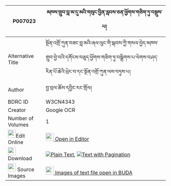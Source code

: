 |P007023|མཁས་གྲུབ་བླ་མ་དུ་མའི་གསུང་བྱིན་རླབས་ཅན་ཕྱོགས་གཅིག་ཏུ་བསྡུས་པ། 
| --- | --- 
|Alternative Title |སྔོན་འགྲོ་ཀུན་བཟང་བླ་མའི་ཞལ་ལུང་གི་སྐབས་ཀྱི་གསལ་བྱེད་མཁས་གྲུབ་བྱེ་བའི་དགོངས་བཅུད་ཕྱོགས་གཅིག་ཏུ་བསྒྲིགས་པ་ལེགས་བཤད་རིན་པོ་ཆེའི་ཕྲེང་བ་དང་སྔོན་འགྲོ་ཀུན་ལས་བཏུས་པ།
|Author| བྱ་བྲལ་ཆོས་དབྱིང་རང་གྲོལ།
|BDRC ID | W3CN4343
|Creator | Google OCR
|Number of Volumes| 1
|<img width="25" src="https://img.icons8.com/color/25/000000/edit-property.png">Edit Online| [<img width="25" src="https://avatars.githubusercontent.com/u/45091458?s=200&v=4"> Open in Editor](http://editor.openpecha.org/P007023)
|<img width="25" src="https://img.icons8.com/fluent/48/000000/download-2.png"/>  Download | [![](https://img.icons8.com/color/20/000000/txt.png)Plain Text](https://github.com/Openpecha/P007023/releases/download/v1/khedrub_lama_duma_i_sung_jinla_plain_P007023.zip), [![](https://img.icons8.com/color/20/000000/txt.png)Text with Pagination](https://github.com/Openpecha/P007023/releases/download/v1/khedrub_lama_duma_i_sung_jinla_pages_P007023.zip)
|<img width="25" src="https://img.icons8.com/plasticine/100/000000/pictures-folder.png"/>  Source Images | [<img width="25" src="https://library.bdrc.io/icons/BUDA-small.svg"> Images of text file open in BUDA](https://library.bdrc.io/show/bdr:W3CN4343)